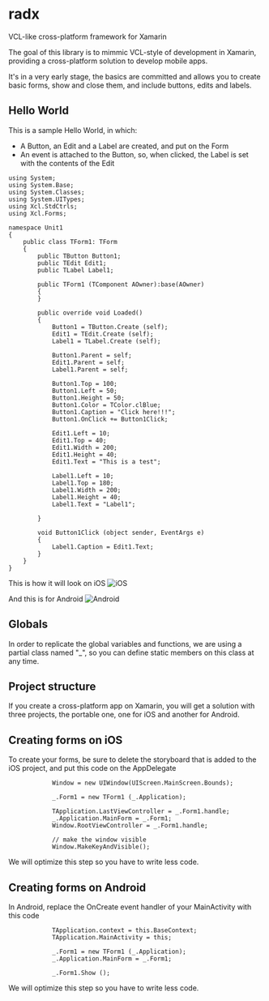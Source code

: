 # radx
VCL-like cross-platform framework for Xamarin

The goal of this library is to mimmic VCL-style of development in Xamarin, providing a cross-platform solution to develop mobile apps.

It's in a very early stage, the basics are committed and allows you to create basic forms, show and close them, and include buttons, edits and labels.

## Hello World
This is a sample Hello World, in which:
* A Button, an Edit and a Label are created, and put on the Form
* An event is attached to the Button, so, when clicked, the Label is set with the contents of the Edit
```
using System;
using System.Base;
using System.Classes;
using System.UITypes;
using Xcl.StdCtrls;
using Xcl.Forms;

namespace Unit1
{
	public class TForm1: TForm
	{
		public TButton Button1;
		public TEdit Edit1;
		public TLabel Label1;

		public TForm1 (TComponent AOwner):base(AOwner)
		{
		}

		public override void Loaded()
		{
			Button1 = TButton.Create (self);
			Edit1 = TEdit.Create (self);
			Label1 = TLabel.Create (self);

			Button1.Parent = self;
			Edit1.Parent = self;
			Label1.Parent = self;

			Button1.Top = 100;
			Button1.Left = 50;
			Button1.Height = 50;
			Button1.Color = TColor.clBlue;
			Button1.Caption = "Click here!!!";
			Button1.OnClick += Button1Click;

			Edit1.Left = 10;
			Edit1.Top = 40;
			Edit1.Width = 200;
			Edit1.Height = 40;
			Edit1.Text = "This is a test";	

			Label1.Left = 10;
			Label1.Top = 180;
			Label1.Width = 200;
			Label1.Height = 40;
			Label1.Text = "Label1";	

		}

		void Button1Click (object sender, EventArgs e)
		{
			Label1.Caption = Edit1.Text;
		}
	}
}
```
This is how it will look on iOS
![iOS](https://cloud.githubusercontent.com/assets/18068729/14943254/ebd3b146-0fd3-11e6-8288-3247af57a204.png)


And this is for Android
![Android](https://cloud.githubusercontent.com/assets/18068729/14943253/ebbd60d0-0fd3-11e6-99ff-bd814400e368.png)

## Globals
In order to replicate the global variables and functions, we are using a partial class named "_", so you can define static members on this class at any time. 

## Project structure
If you create a cross-platform app on Xamarin, you will get a solution with three projects, the portable one, one for iOS and another for Android.

## Creating forms on iOS
To create your forms, be sure to delete the storyboard that is added to the iOS project, and put this code on the AppDelegate

```
			Window = new UIWindow(UIScreen.MainScreen.Bounds);
			
			_.Form1 = new TForm1 (_.Application);

			TApplication.LastViewController = _.Form1.handle;
			_.Application.MainForm = _.Form1;
			Window.RootViewController = _.Form1.handle;

			// make the window visible
			Window.MakeKeyAndVisible();
```
We will optimize this step so you have to write less code.

## Creating forms on Android
In Android, replace the OnCreate event handler of your MainActivity with this code

```
			TApplication.context = this.BaseContext;
			TApplication.MainActivity = this;

			_.Form1 = new TForm1 (_.Application);
			_.Application.MainForm = _.Form1;

			_.Form1.Show ();
```
We will optimize this step so you have to write less code.





